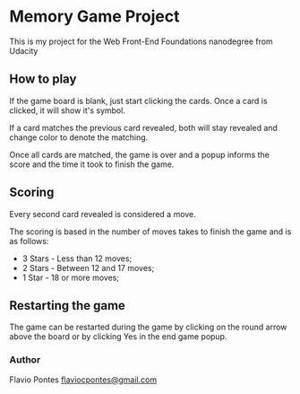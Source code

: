 # Memory Game Project

This is my project for the Web Front-End Foundations nanodegree from Udacity

## How to play

If the game board is blank, just start clicking the cards. Once a card is clicked, it will show it's symbol.

If a card matches the previous card revealed, both will stay revealed and change color to denote the matching.

Once all cards are matched, the game is over and a popup informs the score and the time it took to finish the game.

## Scoring

Every second card revealed is considered a move.

The scoring is based in the number of moves takes to finish the game and is as follows:

- 3 Stars - Less than 12 moves;
- 2 Stars - Between 12 and 17 moves;
- 1 Star - 18 or more moves;

## Restarting the game

The game can be restarted during the game by clicking on the round arrow above the board or by clicking Yes in the end game popup.

### Author

Flavio Pontes <flaviocpontes@gmail.com>